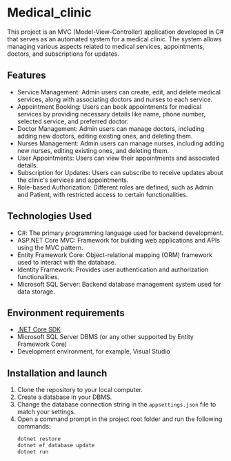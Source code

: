 # Medical_clinic

This project is an MVC (Model-View-Controller) application developed in C# that serves as an automated system for a medical clinic. The system allows managing various aspects related to medical services, appointments, doctors, and subscriptions for updates.

## Features
- Service Management: Admin users can create, edit, and delete medical services, along with associating doctors and nurses to each service.
- Appointment Booking: Users can book appointments for medical services by providing necessary details like name, phone number, selected service, and preferred doctor.
- Doctor Management: Admin users can manage doctors, including adding new doctors, editing existing ones, and deleting them.
- Nurses Management: Admin users can manage nurses, including adding new nurses, editing existing ones, and deleting them.
- User Appointments: Users can view their appointments and associated details.
- Subscription for Updates: Users can subscribe to receive updates about the clinic's services and appointments.
- Role-based Authorization: Different roles are defined, such as Admin and Patient, with restricted access to certain functionalities.

## Technologies Used

- C#: The primary programming language used for backend development.
- ASP.NET Core MVC: Framework for building web applications and APIs using the MVC pattern.
- Entity Framework Core: Object-relational mapping (ORM) framework used to interact with the database.
- Identity Framework: Provides user authentication and authorization functionalities.
- Microsoft SQL Server: Backend database management system used for data storage.

## Environment requirements

- [.NET Core SDK](https://dotnet.microsoft.com/download)
- Microsoft SQL Server DBMS (or any other supported by Entity Framework Core)
- Development environment, for example, Visual Studio

## Installation and launch

1. Clone the repository to your local computer.
2. Create a database in your DBMS.
3. Change the database connection string in the `appsettings.json` file to match your settings.
4. Open a command prompt in the project root folder and run the following commands:
   ```bash
   dotnet restore
   dotnet ef database update
   dotnet run